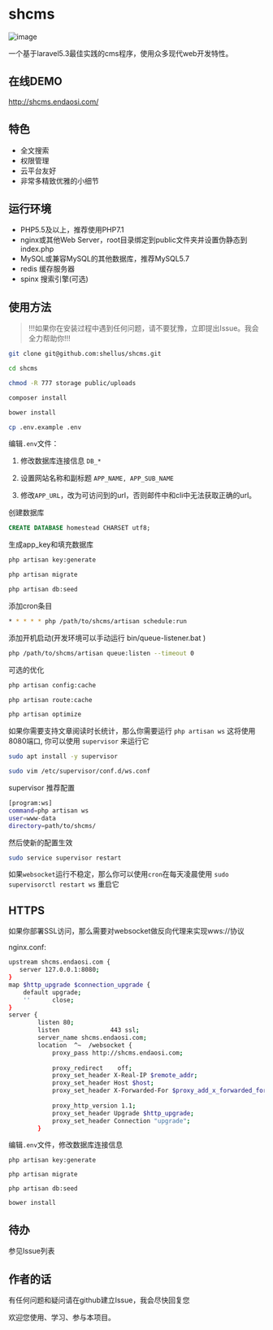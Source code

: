 # shcms

![image](http://cdn.endaosi.com/image/shcms-logo.png)

一个基于laravel5.3最佳实践的cms程序，使用众多现代web开发特性。

## 在线DEMO

http://shcms.endaosi.com/

## 特色

- 全文搜索
- 权限管理
- 云平台友好
- 非常多精致优雅的小细节
  
## 运行环境

- PHP5.5及以上，推荐使用PHP7.1
- nginx或其他Web Server，root目录绑定到public文件夹并设置伪静态到index.php
- MySQL或兼容MySQL的其他数据库，推荐MySQL5.7
- redis 缓存服务器
- spinx 搜索引擎(可选)

## 使用方法
> !!!如果你在安装过程中遇到任何问题，请不要犹豫，立即提出Issue。我会全力帮助你!!!

```bash
git clone git@github.com:shellus/shcms.git

cd shcms

chmod -R 777 storage public/uploads

composer install

bower install

cp .env.example .env
```
编辑`.env`文件：

1. 修改数据库连接信息 `DB_*`

2. 设置网站名称和副标题 `APP_NAME, APP_SUB_NAME`

3. 修改`APP_URL`，改为可访问到的url，否则邮件中和cli中无法获取正确的url。

创建数据库

```sql
CREATE DATABASE homestead CHARSET utf8;

```

生成app_key和填充数据库
```bash
php artisan key:generate

php artisan migrate

php artisan db:seed

```
添加cron条目
```bash
* * * * * php /path/to/shcms/artisan schedule:run
```
添加开机启动(开发环境可以手动运行 bin/queue-listener.bat )
```bash
php /path/to/shcms/artisan queue:listen --timeout 0
```
可选的优化
```bash
php artisan config:cache

php artisan route:cache

php artisan optimize
```

如果你需要支持文章阅读时长统计，那么你需要运行 `php artisan ws` 这将使用8080端口, 你可以使用 `supervisor` 来运行它

```bash
sudo apt install -y supervisor

sudo vim /etc/supervisor/conf.d/ws.conf
```

supervisor 推荐配置

```bash
[program:ws]
command=php artisan ws
user=www-data
directory=path/to/shcms/
```

然后使新的配置生效

```bash
sudo service supervisor restart
```
如果`websocket`运行不稳定，那么你可以使用`cron`在每天凌晨使用 `sudo supervisorctl restart ws` 重启它

## HTTPS

如果你部署SSL访问，那么需要对websocket做反向代理来实现wws://协议

nginx.conf:
```bash
upstream shcms.endaosi.com {
   server 127.0.0.1:8080;
}
map $http_upgrade $connection_upgrade {
    default upgrade;
    ''      close;
}
server {
        listen 80;
        listen              443 ssl;
        server_name shcms.endaosi.com;
        location  ^~  /websocket {
            proxy_pass http://shcms.endaosi.com;
    
            proxy_redirect    off;
            proxy_set_header X-Real-IP $remote_addr;
            proxy_set_header Host $host;
            proxy_set_header X-Forwarded-For $proxy_add_x_forwarded_for;
    
            proxy_http_version 1.1;
            proxy_set_header Upgrade $http_upgrade;
            proxy_set_header Connection "upgrade";
        }
```

编辑`.env`文件，修改数据库连接信息

`php artisan key:generate`

`php artisan migrate`

`php artisan db:seed`

`bower install`

## 待办

参见Issue列表


## 作者的话

有任何问题和疑问请在github建立Issue，我会尽快回复您

欢迎您使用、学习、参与本项目。
